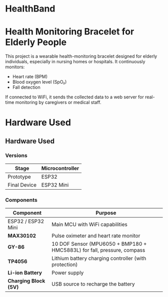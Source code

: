 # HealthBand

# Health Monitoring Bracelet for Elderly People

This project is a wearable health-monitoring bracelet designed for elderly individuals, especially in nursing homes or hospitals. It continuously monitors:
- Heart rate (BPM)
- Blood oxygen level (SpO₂)
- Fall detection

If connected to WiFi, it sends the collected data to a web server for real-time monitoring by caregivers or medical staff.

# Hardware Used

## Hardware Used

### Versions
| Stage        | Microcontroller |
|--------------|-----------------|
| Prototype    | ESP32           |
| Final Device | ESP32 Mini      |

### Components

| Component     | Purpose                                       |
|---------------|-----------------------------------------------|
| ESP32 / ESP32 Mini | Main MCU with WiFi capabilities           |
| **MAX30102**  | Pulse oximeter and heart rate monitor         |
| **GY-86**     | 10 DOF Sensor (MPU6050 + BMP180 + HMC5883L) for fall, pressure, compass |
| **TP4056**    | Lithium battery charging controller (with protection) |
| **Li-ion Battery** | Power supply                              |
| **Charging Block (5V)** | USB source to recharge the battery     |           
     

